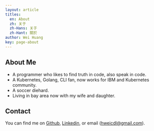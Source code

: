 ```yaml
---
layout: article
titles:
  en: About
  zh: 关于
  zh-Hans: 关于
  zh-Hant: 關於
author: Wei Huang
key: page-about
---
```


## About Me

- A programmer who likes to find truth in code, also speak in code.
- A Kubernetes, Golang, CLI fan, now works for IBM and Kubernetes community.
- A soccer diehard.
- Living in bay area now with my wife and daughter.

## Contact

You can find me on [Github](https://github.com/Huang-Wei), [Linkedin](https://www.linkedin.com/in/hweicdl/), or email (hweicdl@gmail.com).